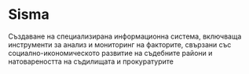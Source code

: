 # Sisma

Създаване на специализирана информационна система, включваща инструменти за анализ и мониторинг на факторите, свързани със социално-икономическото развитие на съдебните райони и натовареността на съдилищата и прокуратурите